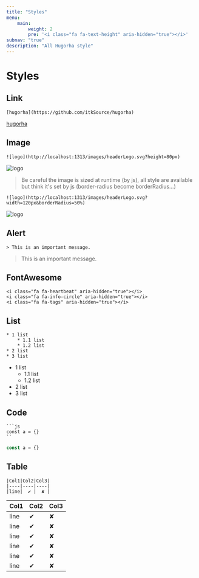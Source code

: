 ```yaml
---
title: "Styles"
menu: 
    main:
        weight: 2
        pre: '<i class="fa fa-text-height" aria-hidden="true"></i>'
subnav: "true"
description: "All Hugorha style"
---
```


# Styles

## Link

```text
[hugorha](https://github.com/itkSource/hugorha)
```

[hugorha](https://github.com/itkSource/hugorha)

## Image

```text
![logo](http://localhost:1313/images/headerLogo.svg?height=80px)
```

![logo](http://localhost:1313/images/headerLogo.svg?height=80px)

> Be careful the image is sized at runtime (by js), all style are available but think it's set by js (border-radius become borderRadius...)

```text
![logo](http://localhost:1313/images/headerLogo.svg?width=120px&borderRadius=50%)
```

![logo](http://localhost:1313/images/headerLogo.svg?width=220px&borderRadius=50%)

## Alert

```text
> This is an important message.
```

> This is an important message.

## FontAwesome

```text
<i class="fa fa-heartbeat" aria-hidden="true"></i>
<i class="fa fa-info-circle" aria-hidden="true"></i>
<i class="fa fa-tags" aria-hidden="true"></i>
```
<i class="fa fa-heartbeat" aria-hidden="true"></i>
<i class="fa fa-info-circle" aria-hidden="true"></i>
<i class="fa fa-tags" aria-hidden="true"></i>

## List

```text
* 1 list
    * 1.1 list
    * 1.2 list
* 2 list
* 3 list
```

* 1 list
    * 1.1 list
    * 1.2 list
* 2 list
* 3 list

## Code

```text
```js
const a = {}
``
```

```js
const a = {}
```

## Table

```text
|Col1|Col2|Col3|
|----|----|----|
|line|  ✔ |  ✘ |
```

|Col1|Col2|Col3|
|----|----|----|
|line|  ✔ |  ✘ |
|line|  ✔ |  ✘ |
|line|  ✔ |  ✘ |
|line|  ✔ |  ✘ |
|line|  ✔ |  ✘ |
|line|  ✔ |  ✘ |

